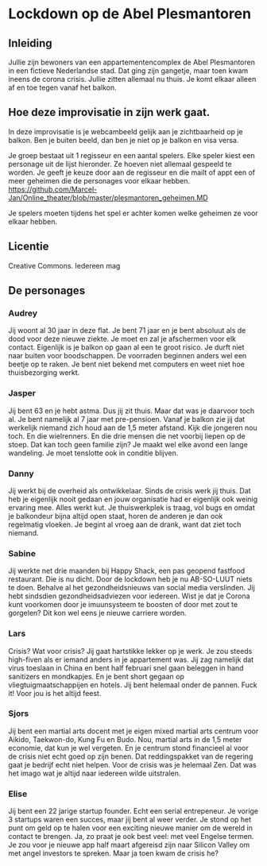 # Lockdown op de Abel Plesmantoren

## Inleiding
Jullie zijn bewoners van een appartementencomplex de Abel Plesmantoren in een fictieve Nederlandse stad. Dat ging zijn gangetje, maar toen kwam ineens de corona crisis. Jullie zitten allemaal nu thuis. Je komt elkaar alleen af en toe tegen vanaf het balkon.

## Hoe deze improvisatie in zijn werk gaat.
In deze improvisatie is je webcambeeld gelijk aan je zichtbaarheid op je balkon. Ben je buiten beeld, dan ben je niet op je balkon en visa versa.

Je groep bestaat uit 1 regisseur en een aantal spelers. Elke speler kiest een personage uit de lijst hieronder. Ze hoeven niet allemaal gespeeld te worden. Je geeft je keuze door aan de regisseur en die mailt of appt een of meer geheimen die de personages voor elkaar hebben.
https://github.com/Marcel-Jan/Online_theater/blob/master/plesmantoren_geheimen.MD

Je spelers moeten tijdens het spel er achter komen welke geheimen ze voor elkaar hebben. 

## Licentie
Creative Commons. Iedereen mag 


## De personages

### Audrey
Jij woont al 30 jaar in deze flat. Je bent 71 jaar en je bent absoluut als de dood voor deze nieuwe ziekte. Je moet en zal je afschermen voor elk contact. Eigenlijk is je balkon op gaan al een te groot risico. Je durft niet naar buiten voor boodschappen. De voorraden beginnen anders wel een beetje op te raken. Je bent niet bekend met computers en weet niet hoe thuisbezorging werkt. 

### Jasper
Jij bent 63 en je hebt astma. Dus jij zit thuis. Maar dat was je daarvoor toch al. Je bent namelijk al 7 jaar met pre-pensioen. Vanaf je balkon zie jij dat werkelijk niemand zich houd aan de 1,5 meter afstand. Kijk die jongeren nou toch. En die wielrenners. En die drie mensen die net voorbij liepen op de stoep. Dat kan toch geen familie zijn? Je maakt wel elke avond een lange wandeling. Je moet tenslotte ook in conditie blijven.

### Danny
Jij werkt bij de overheid als ontwikkelaar. Sinds de crisis werk jij thuis. Dat heb je eigenlijk nooit gedaan en jouw organisatie had er eigenlijk ook weinig ervaring mee. Alles werkt kut. Je thuiswerkplek is traag, vol bugs en omdat je balkondeur bijna altijd open staat, horen de anderen je dan ook regelmatig vloeken. Je begint al vroeg aan de drank, want dat ziet toch niemand.

### Sabine
Jij werkte net drie maanden bij Happy Shack, een pas geopend fastfood restaurant. Die is nu dicht. Door de lockdown heb je nu AB-SO-LUUT niets te doen. Behalve al het gezondheidsnieuws van social media verslinden. Jij hebt sindsdien gezondheidsadviezen voor iedereen. Wist je dat je Corona kunt voorkomen door je imuunsysteem te boosten of door met zout te gorgelen? Dit kon wel eens je nieuwe carriere worden.

### Lars
Crisis? Wat voor crisis? Jij gaat hartstikke lekker op je werk. Je zou steeds high-fiven als er iemand anders in je appartement was. Jij zag namelijk dat virus toeslaan in China en bent half februari snel gaan beleggen in hand sanitizers en mondkapjes. En je bent short gegaan op vliegtuigmaatschappijen en hotels. Jij bent helemaal onder de pannen. Fuck it! Voor jou is het altijd feest.

### Sjors
Jij bent een martial arts docent met je eigen mixed martial arts centrum voor Aikido, Taekwon-do, Kung Fu en Budo. Nou, martial arts in de 1,5 meter economie, dat kun je wel vergeten. En je centrum stond financieel al voor de crisis niet echt goed op zijn benen. Dat reddingspakket van de regering gaat je bedrijf echt niet helpen.  Voor de crisis was je helemaal Zen. Dat was het imago wat je altijd naar iedereen wilde uitstralen.

### Elise
Jij bent een 22 jarige startup founder. Echt een serial entrepeneur. Je vorige 3 startups waren een succes, maar jij bent al weer verder. Je stond op het punt om geld op te halen voor een exciting nieuwe manier om de wereld in contact te brengen. Ja, zo praat je ook best veel: met veel Engelse termen. Je zou voor je nieuwe app half maart afgereisd zijn naar Silicon Valley om met angel investors te spreken. Maar ja toen kwam de crisis he?
